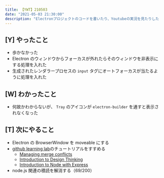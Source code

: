 ```yaml
---
title: 【YWT】210503
date: "2021-05-03 21:30:00"
description: "Electronプロジェクトのコードを書いたり、Youtubeの実況を見たりした"
---
```


## [Y] やったこと

- 歩かなかった
- Electron のウィンドウからフォーカスが外れたらそのウィンドウを非表示にする処理を入れた
- 生成されたレンダラープロセスの `input` タグにオートフォーカスが当たるように処理を入れた

## [W] わかったこと

- 何故かわからないが、 `Tray` のアイコンが `electron-builder` を通すと表示されなくなった

## [T] 次にやること

- Electron の BrowserWindow を moveable にする
- [github learning lab](https://lab.github.com/githubtraining)のチュートリアルをすすめる
  - [Managing merge conflicts](https://lab.github.com/githubtraining/managing-merge-conflicts)
  - [Introduction to Design Thinking](https://lab.github.com/githubtraining/introduction-to-design-thinking)
  - [Introduction to Node with Express](https://lab.github.com/everydeveloper/introduction-to-node-with-express)
- node.js 関連の積読を解消する（69/200）

<!-- https://twitter.com/camomile_cafe/status/1389202803759796234?s=20 -->
